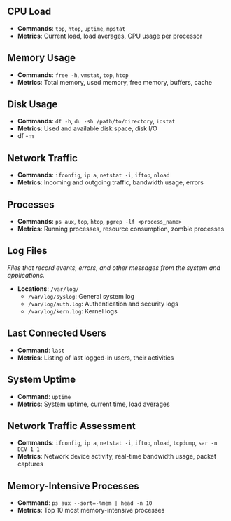 ## CPU Load
- **Commands**: `top`, `htop`, `uptime`, `mpstat`
- **Metrics**: Current load, load averages, CPU usage per processor

## Memory Usage
- **Commands**: `free -h`, `vmstat`, `top`, `htop`
- **Metrics**: Total memory, used memory, free memory, buffers, cache

## Disk Usage
- **Commands**: `df -h`, `du -sh /path/to/directory`, `iostat`
- **Metrics**: Used and available disk space, disk I/O
- df -m

## Network Traffic
- **Commands**: `ifconfig`, `ip a`, `netstat -i`, `iftop`, `nload`
- **Metrics**: Incoming and outgoing traffic, bandwidth usage, errors

## Processes
- **Commands**: `ps aux`, `top`, `htop`, `pgrep -lf <process_name>`
- **Metrics**: Running processes, resource consumption, zombie processes

## Log Files
*Files that record events, errors, and other messages from the system and applications.*
- **Locations**: `/var/log/`
  - `/var/log/syslog`: General system log
  - `/var/log/auth.log`: Authentication and security logs
  - `/var/log/kern.log`: Kernel logs

## Last Connected Users
- **Command**: `last`
- **Metrics**: Listing of last logged-in users, their activities

## System Uptime
- **Command**: `uptime`
- **Metrics**: System uptime, current time, load averages

## Network Traffic Assessment
- **Commands**: `ifconfig`, `ip a`, `netstat -i`, `iftop`, `nload`, `tcpdump`, `sar -n DEV 1 1`
- **Metrics**: Network device activity, real-time bandwidth usage, packet captures

## Memory-Intensive Processes
- **Command**: `ps aux --sort=-%mem | head -n 10`
- **Metrics**: Top 10 most memory-intensive processes
